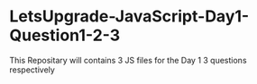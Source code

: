 # LetsUpgrade-JavaScript-Day1-Question1-2-3

This Repositary will contains 3 JS files for the Day 1 3 questions respectively
